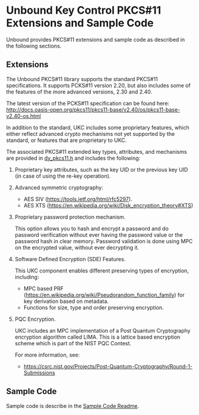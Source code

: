 # Unbound Key Control PKCS#11 Extensions and Sample Code

Unbound provides PKCS#11 extensions and sample code as described in the following sections.

## Extensions

The Unbound PKCS#11 library supports the standard PKCS#11 specifications. It supports PCKS#11 version 2.20, but also includes some of the features of the more advanced versions, 2.30 and 2.40.

The latest version of the PCKS#11 specification can be found here:
 http://docs.oasis-open.org/pkcs11/pkcs11-base/v2.40/os/pkcs11-base-v2.40-os.html

In addition to the standard, UKC includes some proprietary features, which either reflect advanced crypto mechanisms not yet supported by the standard, or features that are proprietary to UKC.

The associated PKCS#11 extended key types, attributes, and mechanisms are provided in [dy_pkcs11.h](./dy_pkcs11.h) and includes the following:

1. Proprietary key attributes, such as the key UID or the previous key UID (in case of using the re-key operation).
1. Advanced symmetric cryptography:
    - AES SIV (https://tools.ietf.org/html/rfc5297).
    - AES XTS (https://en.wikipedia.org/wiki/Disk_encryption_theory#XTS)
1. Proprietary password protection mechanism.
    
	This option allows you to hash and encrypt a password and do password verification without ever having the password value or the password hash in clear memory. Password validation is done using MPC on the encrypted value, without ever decrypting it.
1. Software Defined Encryption (SDE) Features.
    
	This UKC component enables different preserving types of encryption, including:
    - MPC based PRF (https://en.wikipedia.org/wiki/Pseudorandom_function_family) for key derivation based on metadata.
    - Functions for size, type and order preserving encryption.

1. PQC Encryption.

    UKC includes an MPC implementation of a Post Quantum Cryptography encryption algorithm called LIMA. This is a lattice based encryption scheme which is part of the NIST PQC Contest.
    
    For more information, see:
    - https://csrc.nist.gov/Projects/Post-Quantum-Cryptography/Round-1-Submissions 

## Sample Code

Sample code is describe in the [Sample Code Readme](./sample_code/README_sample_code.md).
